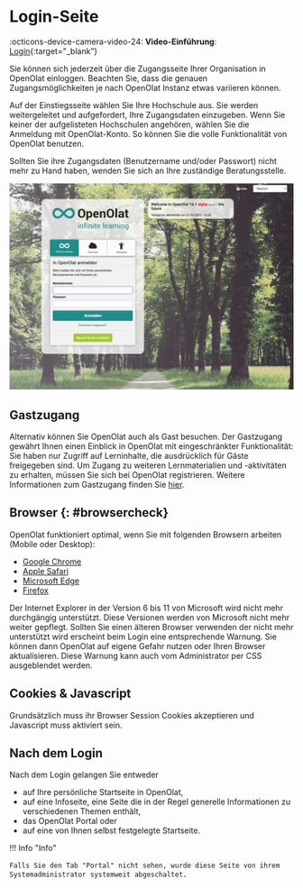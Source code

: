 # Login-Seite

:octicons-device-camera-video-24: **Video-Einführung**: [Login](<https://www.youtube.com/embed/Sy5cXJL7K90>){:target="_blank”} 

Sie können sich jederzeit über die Zugangsseite Ihrer Organisation in OpenOlat
einloggen. Beachten Sie, dass die genauen Zugangsmöglichkeiten je nach
OpenOlat Instanz etwas variieren können.

Auf der Einstiegsseite wählen Sie Ihre Hochschule aus. Sie werden
weitergeleitet und aufgefordert, Ihre Zugangsdaten einzugeben. Wenn Sie keiner
der aufgelisteten Hochschulen angehören, wählen Sie  die Anmeldung mit
OpenOlat-Konto. So können Sie die volle Funktionalität von OpenOlat benutzen.

Sollten Sie ihre Zugangsdaten (Benutzername und/oder Passwort) nicht mehr zu
Hand haben, wenden Sie sich an Ihre zuständige Beratungsstelle.

![Loginseite](assets/loginscreen.de.jpg)
  
## Gastzugang

Alternativ können Sie OpenOlat auch als Gast besuchen. Der Gastzugang gewährt
Ihnen einen Einblick in OpenOlat mit eingeschränkter Funktionalität: Sie haben
nur Zugriff auf Lerninhalte, die ausdrücklich für Gäste freigegeben sind. Um
Zugang zu weiteren Lernmaterialien und -aktivitäten zu erhalten, müssen Sie
sich bei OpenOlat registrieren. Weitere Informationen zum Gastzugang finden
Sie [hier](../basic_concepts/guest_access.de.md).

## Browser {: #browsercheck}

OpenOlat funktioniert optimal, wenn Sie mit folgenden Browsern arbeiten (Mobile oder Desktop):

* [Google Chrome](http://www.google.com/chrome/)
* [Apple Safari](http://www.apple.com/safari/)
* [Microsoft Edge](https://www.microsoft.com/edge)
* [Firefox](http://www.mozilla.org/firefox/)

Der Internet Explorer in der Version 6 bis 11 von Microsoft wird nicht
mehr durchgängig unterstützt. Diese Versionen werden von Microsoft nicht mehr
weiter gepflegt. Sollten Sie einen älteren Browser verwenden der nicht mehr
unterstützt wird erscheint beim Login eine entsprechende Warnung. Sie können
dann OpenOlat auf eigene Gefahr nutzen oder Ihren Browser aktualisieren. Diese
Warnung kann auch vom Administrator per CSS ausgeblendet werden.

## Cookies & Javascript

Grundsätzlich muss ihr Browser Session Cookies akzeptieren und Javascript muss
aktiviert sein.

## Nach dem Login

Nach dem Login gelangen Sie entweder

* auf Ihre persönliche Startseite in OpenOlat, 
* auf eine Infoseite, eine Seite die in der Regel generelle Informationen zu verschiedenen Themen enthält, 
* das OpenOlat Portal oder 
* auf eine von Ihnen selbst festgelegte Startseite. 

!!! Info "Info"

    Falls Sie den Tab "Portal" nicht sehen, wurde diese Seite von ihrem Systemadministrator systemweit abgeschaltet.